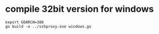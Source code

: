# compile 32bit version for windows

```
export GOARCH=386
go build -o ../sshproxy.exe windows.go
```
